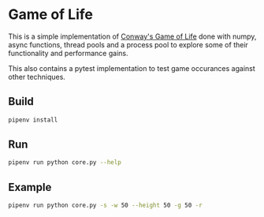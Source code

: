 # Game of Life

This is a simple implementation of [Conway's Game of Life](https://en.wikipedia.org/wiki/Conway%27s_Game_of_Life) done with numpy, async functions, thread pools and a process pool to explore some of their functionality and performance gains.

This also contains a pytest implementation to test game occurances against other techniques.

## Build

```sh
pipenv install
```

## Run
```sh
pipenv run python core.py --help
```

## Example
```sh
pipenv run python core.py -s -w 50 --height 50 -g 50 -r
```
